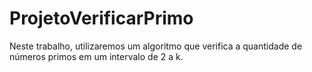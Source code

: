 # ProjetoVerificarPrimo
 Neste trabalho, utilizaremos um algoritmo que verifica a quantidade de números primos em um intervalo de 2 a k.
